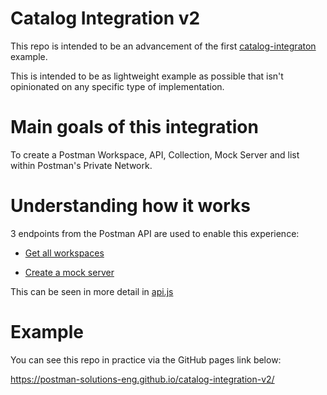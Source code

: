 # Catalog Integration v2

This repo is intended to be an advancement of the first [catalog-integraton](https://github.com/postman-solutions-eng/catalog-integration) example.

This is intended to be as lightweight example as possible that isn't opinionated on any specific type of implementation.

# Main goals of this integration

To create a Postman Workspace, API, Collection, Mock Server and list within Postman's Private Network.

# Understanding how it works

3 endpoints from the Postman API are used to enable this experience:

- [Get all workspaces](https://www.postman.com/postman/workspace/postman-public-workspace/request/12959542-f027a0fa-9012-4654-a65d-2b751a3154a9)

- [Create a mock server](https://www.postman.com/postman/workspace/postman-public-workspace/request/12959542-296628ed-d49b-4206-b4a7-d622e693945c)

This can be seen in more detail in [api.js](https://github.com/postman-solutions-eng/catalog-integration-v2/blob/main/api.js)

# Example

You can see this repo in practice via the GitHub pages link below:

https://postman-solutions-eng.github.io/catalog-integration-v2/
